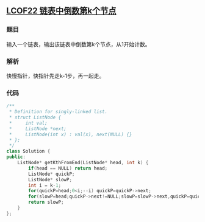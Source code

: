 ## [LCOF22 链表中倒数第k个节点](https://leetcode-cn.com/problems/lian-biao-zhong-dao-shu-di-kge-jie-dian-lcof/)

### 题目

输入一个链表，输出该链表中倒数第k个节点，从1开始计数。

### 解析

快慢指针，快指针先走k-1步，再一起走。

### 代码

```C++
/**
 * Definition for singly-linked list.
 * struct ListNode {
 *     int val;
 *     ListNode *next;
 *     ListNode(int x) : val(x), next(NULL) {}
 * };
 */
class Solution {
public:
    ListNode* getKthFromEnd(ListNode* head, int k) {
        if(head == NULL) return head;
        ListNode* quickP;
        ListNode* slowP;
        int i = k-1;
        for(quickP=head;0<i;--i) quickP=quickP->next;
        for(slowP=head;quickP->next!=NULL;slowP=slowP->next,quickP=quickP->next);
        return slowP;
    }
};
```


